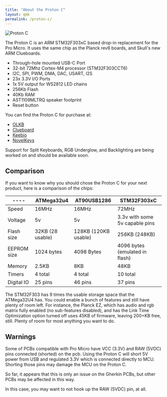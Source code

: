 ```yaml
---
title: "About the Proton C"
layout: qmk
permalink: /proton-c/
---
```


<img src="https://static1.squarespace.com/static/5701bc562eeb810fd9247c88/5701e2154c2f85f4f9bd84bf/5bd1319a652dea160084f9f2/1540436392567/IMG_7448_clean.jpg?format=1500w" alt="Proton C" />

The Proton C is an ARM STM32F303xC based drop-in replacement for the Pro Micro.  It uses the same chip as the Planck rev6 boards, and Skull's new ARM Clueboards. 

* Through-hole mounted USB-C Port
* 32-bit 72Mhz Cortex-M4 processor (STM32F303CCT6)
* I2C, SPI, PWM, DMA, DAC, USART, I2S
* 23x 3.3V I/O Ports
* 1x 5V output for WS2812 LED chains
* 256Kb Flash
* 40Kb RAM
* AST1109MLTRQ speaker footprint  
* Reset button

You can find the Proton C for purchase at: 
* [OLKB](https://olkb.com/parts/qmk-proton-c)
* [Clueboard](https://clueboard.co/parts/qmk-proton-c)
* [Keebio](https://keeb.io/products/qmk-proton-c?variant=13039808610398)
* [NovelKeys](https://novelkeys.xyz/products/qmk-proton-c)

Support for Split Keyboards, RGB Underglow, and Backlighting are being worked on and should be available soon.

## Comparison

If you want to know why you should chose the Proton C for your next product, here is a comparison of the chips:

---- | ATMega32u4        | AT90USB1286 | STM32F303xC
-------------- | ------------------- | ---------------- | ----------------
Speed       | 16MHz            | 16MHz        | 72MHz
Voltage    | 5v                      | 5v                | 3.3v with some 5v capable pins
Flash size | 32KB (28 usable) | 128KB (120KB usable) | 256KB (248KB)
EEPROM size | 1024 bytes | 4098 Bytes |4096 bytes (emulated in flash)
Memory   | 2.5KB               | 8KB              |48KB
Timers      | 4 total              | 4 total         |10 total
Digital IO | 25 pins             | 46 pins        | 37 pins

The STM32F303 has 9 times the usable storage space that the ATMega32U4 has.   You could enable a bunch of features and still have plenty of room  left.  For instance, the Planck EZ, which has audio and rgb matrix fully enabled (no sub-features disabled), and has the Link Time Optimization option turned off uses 45KB of firmware, leaving 200+KB free, still.   Plenty of room for most anything you want to do. 


## Warnings

Some of  PCBs compatible with Pro Micro have VCC (3.3V) and RAW (5VDC) pins connected (shorted) on the pcb. Using the Proton C will short 5V power from USB and regulated 3.3V which is connected directly to MCU. Shorting those pins may damage the MCU on the Proton C.

So far, it appears that this is only an issue on the Gherkin PCBs, but other PCBs may be affected in this way. 

In this case, you may want to not hook up the RAW (5VDC) pin, at all.
